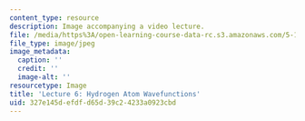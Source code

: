 ```yaml
---
content_type: resource
description: Image accompanying a video lecture.
file: /media/https%3A/open-learning-course-data-rc.s3.amazonaws.com/5-111-principles-of-chemical-science-fall-2008/327e145defdfd65d39c24233a0923cbd_6.jpg
file_type: image/jpeg
image_metadata:
  caption: ''
  credit: ''
  image-alt: ''
resourcetype: Image
title: 'Lecture 6: Hydrogen Atom Wavefunctions'
uid: 327e145d-efdf-d65d-39c2-4233a0923cbd
---
```


